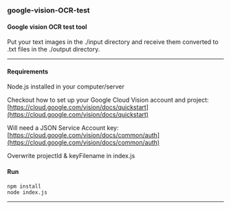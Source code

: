 ### google-vision-OCR-test
#### Google vision OCR test tool

Put your text images in the ./input directory and receive them converted to .txt files in the ./output directory.

---
#### Requirements
Node.js installed in your computer/server

Checkout how to set up your Google Cloud Vision account and project:
[https://cloud.google.com/vision/docs/quickstart](https://cloud.google.com/vision/docs/quickstart)

Will need a JSON Service Account key:
[https://cloud.google.com/vision/docs/common/auth](https://cloud.google.com/vision/docs/common/auth)

Overwrite projectId & keyFilename in index.js

#### Run

```
npm install
node index.js
```
---

